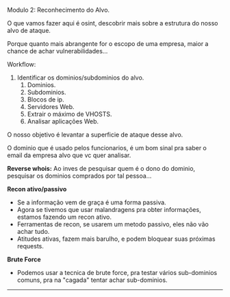 Modulo 2: Reconhecimento do Alvo. 

O que vamos fazer aqui é osint, descobrir mais sobre a estrutura do nosso alvo de ataque. 

Porque quanto mais abrangente for o escopo de uma empresa, maior a chance de achar vulnerabilidades... 

Workflow: 
1. Identificar os dominios/subdominios do alvo.
	1. Dominios.
	2. Subdominios.
	3. Blocos de ip.
	4. Servidores Web.
	5. Extrair o máximo de VHOSTS.
	6. Analisar aplicações Web.

O nosso objetivo é levantar a superficie de ataque desse alvo. 

O dominio que é usado pelos funcionarios, é um bom sinal pra saber o email da empresa alvo que vc quer analisar. 

**Reverse whois:** Ao inves de pesquisar quem é o dono do dominio, pesquisar os dominios comprados por tal pessoa...

**Recon ativo/passivo**
- Se a informação vem de graça é uma forma passiva.
- Agora se tivemos que usar malandragens pra obter informações, estamos fazendo um recon ativo.
- Ferramentas de recon, se usarem um metodo passivo, eles não vão achar tudo. 
- Atitudes ativas, fazem mais barulho, e podem bloquear suas próximas requests.
 
**Brute Force**
- Podemos usar a tecnica de brute force, pra testar vários sub-dominios comuns, pra na "cagada" tentar achar sub-dominios.
------

 


